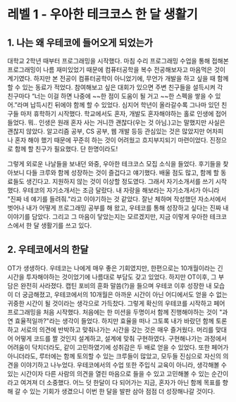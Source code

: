 # 레벨 1 - 우아한 테크코스 한 달 생활기
## 1. 나는 왜 우테코에 들어오게 되었는가

 대학교 2학년 때부터 프로그래밍을 시작했다. 마침 수리 프로그래밍 수업을 통해 접해본 프로그래밍이 나름 재미있었기 때문에 컴퓨터공학을 복수 전공해보자고 마음먹은 것이 계기였다. 하지만 본 전공이 컴퓨터공학이 아니었기에, 무언가 개발을 하고 싶을 때 함께 할 수 있는 동료가 적었다. 참여해보고 싶은 대회가 있으면 주변 친구들을 설득시켜 각 친구마다 “너는 이걸 하면 나중에 \~~한 점이 도움이 될 거고 \~~한 스펙을 쌓을 수 있어.”라며 납득시킨 뒤에야 함께 할 수 있었다. 심지어 학년이 올라갈수록 그나마 있던 친구들 마저 휴학하기 시작했다. 학교에서도 혼자, 개발도 혼자해야하는 홀로 인생에 접어들었다. 뭐.. 인생은 원래 혼자 사는 거니깐 괜찮다(우는 것 아님.)고는 말했지만 사실은 괜찮지 않았다. 알고리즘 공부, CS 공부, 웹 개발 등등 관심있는 것은 많았지만 어차피 나 혼자 해야 했기 때문에 꾸준히 하는 것이 어려웠고 흐지부지되기 마련이었다. 진정으로 함께 할 친구가 필요했다. 단 한명이라도! 

 그렇게 외로운 나날들을 보내던 와중, 우아한 테크코스 모집 소식을 들었다. 후기들을 찾아보니 다들 크루와 함께 성장하는 것이 즐겁다고 얘기했다. 배울 점도 많고, 함께 할 동료들도 생긴다고. 지원하지 않는 것이 이상할 정도였다. 그래서 자기소개서를 쓰기 시작했다. 우테코의 자기소개서는 조금 달랐다. 내 자랑을 해보라는 자기소개서가 아니라 "진짜 네 얘기를 들려줘."라고 이야기하는 것 같았다. 잘난 체하며 작성했던 자소서에서 벗어나 내가 어떻게 프로그래밍 공부를 해 왔고, 우테코를 통해 성장하고 싶다는 진짜 내 이야기를 담았다. 그리고 그 마음이 닿았는지는 모르겠지만, 지금 이렇게 우아한 테크코스에서 한 달 생활기를 쓰고 있다. 

## 2. 우테코에서의 한달

OT가 생생하다. 우테코는 나에게 매우 좋은 기회였지만, 한편으로는 10개월이라는 긴 시간을 투자해야하는 것이었기에 나름대로 부담도 갖고 있었다. 하지만 OT이후, 그 부담은 완전히 사라졌다. 캡틴 포비의 훈화 말씀(?)을 들으며 우테코 이후 성장한 내 모습이 더 궁금해졌고, 우테코에서의 10개월은 아까운 시간이 아닌 어디에서도 얻을 수 없는 귀중한 시간이 될 것이라는 생각으로 가득찼다. 그렇게 확신의 우테코를 시작하고 페어 프로그래밍을 처음 시작했다. 처음에는 한 미션을 두명이서 함께 진행해야하는 것이 "과연 효율적일까?"라는 생각이 들었다. 하지만 효율을 떠나 그토록 내가 바랐던 함께 토론하고 서로의 의견에 반박하고 맞춰나가는 시간을 갖는 것은 매우 즐거웠다. 머리를 맞대어 어떻게 코드를 짤 것인지 설계하고, 설계에 맞춰 구현하였다. 구현해나가는 과정에서 어려움이 닥치더라도, 같이 고민하였기에 성취감은 두 배로 얻을 수 있었다. 또한 페어가 아니더라도, 루터에는 함께 토의할 수 있는 크루들이 많았고, 모두들 진심으로 자신의 의견을 이야기하고 나누었다. 우테코에서의 수업 또한 주입식 교육이 아니라, 생각해볼 수 있는 시간이자 다른 사람의 의견을 열린 마음으로 들을 수 있고 고민해볼 수 있는 순간이라고 여겨져 더 소중했다. 어느 덧 한달이 다 되어가는 지금, 혼자가 아닌 함께 목표를 향해 갈 수 있는 기회가 생겼으니 이번 한 달을 발판 삼아 점점 더 성장해나갈 것이다.
